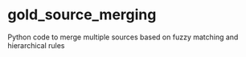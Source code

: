 # gold_source_merging
Python code to merge multiple sources based on fuzzy matching and hierarchical rules
